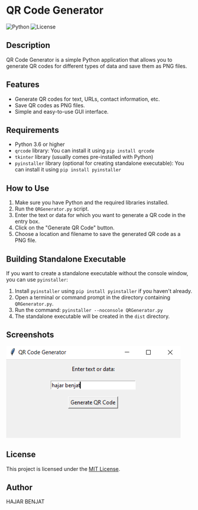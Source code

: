 # QR Code Generator
![Python](https://img.shields.io/badge/python-3.10-blue.svg)
![License](https://img.shields.io/badge/license-MIT-green.svg)

## Description
QR Code Generator is a simple Python application that allows you to generate QR codes for different types of data and save them as PNG files.

## Features
- Generate QR codes for text, URLs, contact information, etc.
- Save QR codes as PNG files.
- Simple and easy-to-use GUI interface.

## Requirements
- Python 3.6 or higher
- `qrcode` library: You can install it using `pip install qrcode`
- `tkinter` library (usually comes pre-installed with Python)
- `pyinstaller` library (optional for creating standalone executable): You can install it using `pip install pyinstaller`

## How to Use
1. Make sure you have Python and the required libraries installed.
2. Run the `QRGenerator.py` script.
3. Enter the text or data for which you want to generate a QR code in the entry box.
4. Click on the "Generate QR Code" button.
5. Choose a location and filename to save the generated QR code as a PNG file.

## Building Standalone Executable
If you want to create a standalone executable without the console window, you can use `pyinstaller`:

1. Install `pyinstaller` using `pip install pyinstaller` if you haven't already.
2. Open a terminal or command prompt in the directory containing `QRGenerator.py`.
3. Run the command: `pyinstaller --noconsole QRGenerator.py`
4. The standalone executable will be created in the `dist` directory.

## Screenshots
![Alt text](image.png)

## License
This project is licensed under the [MIT License](LICENSE).

## Author
HAJAR BENJAT
